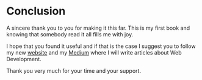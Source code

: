 # Conclusion

A sincere thank you to you for making it this far. This is my first book and knowing that somebody read it all fills me with joy.

I hope that you found it useful and if that is the case I suggest you to follow my new [website](https://www.inspiredwebdev.com/) and my [Medium](https://medium.com/@labby92) where I will write articles about Web Development.

Thank you very much for your time and your support.